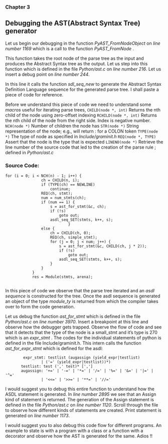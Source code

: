 ### Chapter 3 
## Debugging the AST(Abstract Syntax Tree) generator

Let us begin our debugging in the function _PyAST_FromNodeObject_ on _line number 1169_ which is a call to the function _PyAST_FromNode_ .

This function takes the root node of the parse tree as the input and produces the Abstract Syntax tree as the output. Let us step into this function which is defined in the file _Python/ast.c_ on _line number 216_. Let us insert a debug point on _line number 244_.

In this line it calls the function _sdl_seq_new_ to generate the Abstract Syntax Definition Language sequence for the generated parse tree.  I shall paste a piece of code for reference.


Before we understand this piece of code we need to understand some _macros_ useful for iterating parse trees,
``` CHILD(node *, int) ```
Returns the nth child of the node using zero-offset indexing
``` RCHILD(node *, int) ```
Returns the nth child of the node from the right side. Index is negative number.
``` NCH(node *) ```
Number of children the node has
``` STR(node *) ```
String representation of the node; e.g., will return : for a COLON token 
``` TYPE(node *) ```
The type of node as specified in _Include/graminit.h_
``` REQ(node *, TYPE) ```
Assert that the node is the type that is expected
``` LINENO(node *) ```
Retrieve the line number of the source code that led to the creation of the parse rule ; defined in _Python/ast.c_

### Source Code: 
```
for (i = 0; i < NCH(n) - 1; i++) {
                ch = CHILD(n, i);
                if (TYPE(ch) == NEWLINE)
                    continue;
                REQ(ch, stmt);
                num = num_stmts(ch);
                if (num == 1) {
                    s = ast_for_stmt(&c, ch);
                    if (!s)
                        goto out;
                    asdl_seq_SET(stmts, k++, s);
                            }
                else {
                    ch = CHILD(ch, 0);
                    REQ(ch, simple_stmt);
                    for (j = 0; j < num; j++) {
                        s = ast_for_stmt(&c, CHILD(ch, j * 2));
                        if (!s)
                            goto out;
                        asdl_seq_SET(stmts, k++, s);
                    }
                }
            }
            res = Module(stmts, arena);
                    
```
In this piece of code we observe that the parse tree iterated and an _asdl sequence_ is constructed for the tree. Once the asdl sequence is generated an object of the type _module_ty_ is returned from which the compiler takes over to form the code generation.

Let us debug the function _ast_for_stmt_ which is defined in the file _Python/ast.c_ on _line number 3970_. Insert a breakpoint at this line and observe how the debugger gets trapped. Observe the flow of code and see that it detects that the type of the node is a small_stmt and it’s type is 270 which is an _expr_stmt_ . The codes for the individual statements of python is defined in the file Include/graminit.h. This intern calls the function _ast_for_expr_stmt_ which is defined for the asdl:
```
        expr_stmt: testlist (augassign (yield_expr|testlist)
                | ('=' (yield_expr|testlist))*)
       testlist: test (',' test)* [',']
       augassign: '+=' | '-=' | '*=' | '/=' | '%=' | '&=' | '|=' | '^='
                | '<<=' | '>>=' | '**=' | '//='
```

I would suggest you to debug this entire function to understand how the ASDL statement is generated. In _line number 2895_ we see that an Assign kind of statement  is returned. 
The generation of the Assign statement is defined in the file _Python/ast.c_ on _line number 1120_. Scroll through the file to observe how different kinds of statements are created. Print statement is generated on _line number 1173_.

I would suggest you to also debug this code flow for different programs. An example to state is with a program with a class or a function with a decorator and observe how the AST is generated for the same. Adios !!


